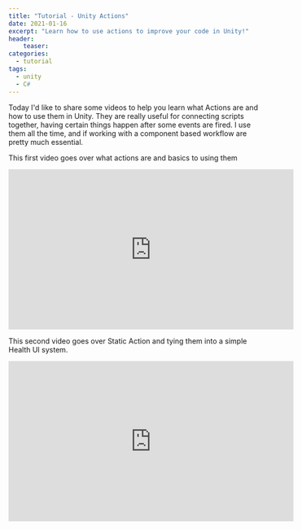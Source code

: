 ```yaml
---
title: "Tutorial - Unity Actions"
date: 2021-01-16
excerpt: "Learn how to use actions to improve your code in Unity!"
header:
    teaser: 
categories:
  - tutorial
tags:
  - unity
  - C#
---
```

Today I'd like to share some videos to help you learn what Actions are and how to use them in Unity. They are really useful for connecting scripts together, having certain things happen after some events are fired. I use them all the time, and if working with a component based workflow are pretty much essential.

This first video goes over what actions are and basics to using them
<iframe width="560" height="315" src="https://www.youtube.com/embed/EBho6N_RsA4" frameborder="0" allow="accelerometer; autoplay; clipboard-write; encrypted-media; gyroscope; picture-in-picture" allowfullscreen></iframe>


This second video goes over Static Action and tying them into a simple Health UI system.
<iframe width="560" height="315" src="https://www.youtube.com/embed/da33WTby71U" frameborder="0" allow="accelerometer; autoplay; clipboard-write; encrypted-media; gyroscope; picture-in-picture" allowfullscreen></iframe>